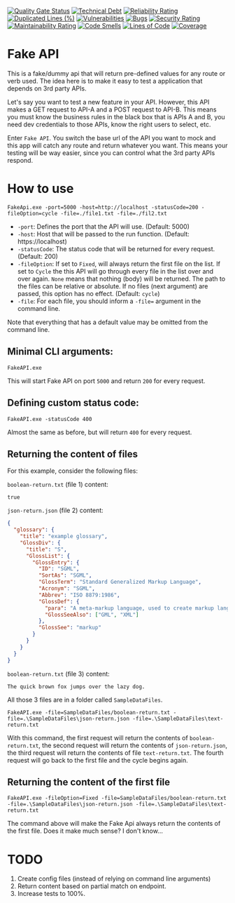 [![Quality Gate Status](https://sonarcloud.io/api/project_badges/measure?project=brenordv_fake-api&metric=alert_status)](https://sonarcloud.io/summary/new_code?id=brenordv_fake-api)
[![Technical Debt](https://sonarcloud.io/api/project_badges/measure?project=brenordv_fake-api&metric=sqale_index)](https://sonarcloud.io/summary/new_code?id=brenordv_fake-api)
[![Reliability Rating](https://sonarcloud.io/api/project_badges/measure?project=brenordv_fake-api&metric=reliability_rating)](https://sonarcloud.io/summary/new_code?id=brenordv_fake-api)
[![Duplicated Lines (%)](https://sonarcloud.io/api/project_badges/measure?project=brenordv_fake-api&metric=duplicated_lines_density)](https://sonarcloud.io/summary/new_code?id=brenordv_fake-api)
[![Vulnerabilities](https://sonarcloud.io/api/project_badges/measure?project=brenordv_fake-api&metric=vulnerabilities)](https://sonarcloud.io/summary/new_code?id=brenordv_fake-api)
[![Bugs](https://sonarcloud.io/api/project_badges/measure?project=brenordv_fake-api&metric=bugs)](https://sonarcloud.io/summary/new_code?id=brenordv_fake-api)
[![Security Rating](https://sonarcloud.io/api/project_badges/measure?project=brenordv_fake-api&metric=security_rating)](https://sonarcloud.io/summary/new_code?id=brenordv_fake-api)
[![Maintainability Rating](https://sonarcloud.io/api/project_badges/measure?project=brenordv_fake-api&metric=sqale_rating)](https://sonarcloud.io/summary/new_code?id=brenordv_fake-api)
[![Code Smells](https://sonarcloud.io/api/project_badges/measure?project=brenordv_fake-api&metric=code_smells)](https://sonarcloud.io/summary/new_code?id=brenordv_fake-api)
[![Lines of Code](https://sonarcloud.io/api/project_badges/measure?project=brenordv_fake-api&metric=ncloc)](https://sonarcloud.io/summary/new_code?id=brenordv_fake-api)
[![Coverage](https://sonarcloud.io/api/project_badges/measure?project=brenordv_fake-api&metric=coverage)](https://sonarcloud.io/summary/new_code?id=brenordv_fake-api)


# Fake API
This is a fake/dummy api that will return pre-defined values for any route or verb used. 
The idea here is to make it easy to test a application that depends on 3rd party APIs.

Let's say you want to test a new feature in your API. 
However, this API makes a GET request to API-A and a POST request to API-B.
This means you must know the business rules in the black box that is APIs A and B, you need 
dev credentials to those APIs, know the right users to select, etc.

Enter `Fake API`.
You switch the base url of the API you want to mock and this app will catch any route and return whatever 
you want. This means your testing will be way easier, since you can control what the 3rd party APIs respond.

# How to use

```shell
FakeApi.exe -port=5000 -host=http://localhost -statusCode=200 -fileOption=cycle -file=./file1.txt -file=./fil2.txt 
```

- `-port`: Defines the port that the API will use. (Default: 5000)
- `-host`: Host that will be passed to the run function. (Default: https://localhost)
- `-statusCode`: The status code that will be returned for every request. (Default: 200)
- `-fileOption`: If set to `Fixed`, will always return the first file on the list. If set to `Cycle` the this API will go through every file in the list over and over again. `None` means that nothing (body) will be returned. The path to the files can be relative or absolute. If no files (next argument) are passed, this option has no effect. (Default: `cycle`)
- `-file`: For each file, you should inform a `-file=` argument in the command line.

Note that everything that has a default value may be omitted from the command line.

## Minimal CLI arguments:
```shell
FakeAPI.exe
```
This will start Fake API on port `5000` and return `200` for every request.

## Defining custom status code:
```shell
FakeAPI.exe -statusCode 400
```
Almost the same as before, but will return `400` for every request.

## Returning the content of files
For this example, consider the following files:

`boolean-return.txt` (file 1) content:
```text
true
```

`json-return.json` (file 2)  content:
```json
{
  "glossary": {
    "title": "example glossary",
    "GlossDiv": {
      "title": "S",
      "GlossList": {
        "GlossEntry": {
          "ID": "SGML",
          "SortAs": "SGML",
          "GlossTerm": "Standard Generalized Markup Language",
          "Acronym": "SGML",
          "Abbrev": "ISO 8879:1986",
          "GlossDef": {
            "para": "A meta-markup language, used to create markup languages such as DocBook.",
            "GlossSeeAlso": ["GML", "XML"]
          },
          "GlossSee": "markup"
        }
      }
    }
  }
}
```

`boolean-return.txt` (file 3)  content:
```text
The quick brown fox jumps over the lazy dog.
```

All those 3 files are in a folder called `SampleDataFiles`.

```shell
FakeAPI.exe -file=SampleDataFiles/boolean-return.txt -file=.\SampleDataFiles\json-return.json -file=.\SampleDataFiles\text-return.txt
```

With this command, the first request will return the contents of `boolean-return.txt`, the second request will return the contents of `json-return.json`, the third request will return the contents of file `text-return.txt`. The fourth request will go back to the first file and the cycle begins again.

## Returning the content of the first file
```shell
FakeAPI.exe -fileOption=Fixed -file=SampleDataFiles/boolean-return.txt -file=.\SampleDataFiles\json-return.json -file=.\SampleDataFiles\text-return.txt
```

The command above will make the Fake Api always return the contents of the first file. Does it make much sense? I don't know...



# TODO
1. Create config files (instead of relying on command line arguments)
2. Return content based on partial match on endpoint.
3. Increase tests to 100%.